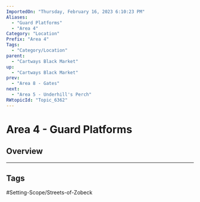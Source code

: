 ```yaml
---
ImportedOn: "Thursday, February 16, 2023 6:10:23 PM"
Aliases:
  - "Guard Platforms"
  - "Area 4"
Category: "Location"
Prefix: "Area 4"
Tags:
  - "Category/Location"
parent:
  - "Cartways Black Market"
up:
  - "Cartways Black Market"
prev:
  - "Area 8 - Gates"
next:
  - "Area 5 - Underhill's Perch"
RWtopicId: "Topic_6362"
---
```

# Area 4 - Guard Platforms
## Overview

---
## Tags
#Setting-Scope/Streets-of-Zobeck

